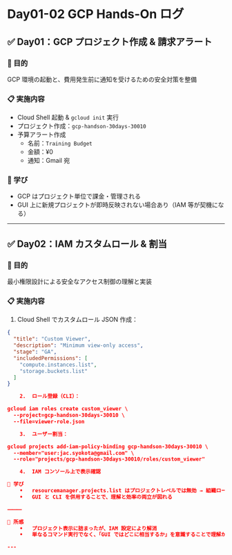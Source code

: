 

# Day01-02 GCP Hands-On ログ

## ✅ Day01：GCP プロジェクト作成 & 請求アラート

### 🎯 目的
GCP 環境の起動と、費用発生前に通知を受けるための安全対策を整備

### 📋 実施内容

- Cloud Shell 起動 & `gcloud init` 実行
- プロジェクト作成：`gcp-handson-30days-30010`
- 予算アラート作成
  - 名前：`Training Budget`
  - 金額：¥0
  - 通知：Gmail 宛

### 🧠 学び
- GCP はプロジェクト単位で課金・管理される
- GUI 上に新規プロジェクトが即時反映されない場合あり（IAM 等が契機になる）

---

## ✅ Day02：IAM カスタムロール & 割当

### 🎯 目的
最小権限設計による安全なアクセス制御の理解と実装

### 📋 実施内容

1. Cloud Shell でカスタムロール JSON 作成：

```json
{
  "title": "Custom Viewer",
  "description": "Minimum view-only access",
  "stage": "GA",
  "includedPermissions": [
    "compute.instances.list",
    "storage.buckets.list"
  ]
}

	2.	ロール登録（CLI）：

gcloud iam roles create custom_viewer \
  --project=gcp-handson-30days-30010 \
  --file=viewer-role.json

	3.	ユーザー割当：

gcloud projects add-iam-policy-binding gcp-handson-30days-30010 \
  --member="user:jac.syokota@gmail.com" \
  --role="projects/gcp-handson-30days-30010/roles/custom_viewer"

	4.	IAM コンソール上で表示確認

🧠 学び
	•	resourcemanager.projects.list はプロジェクトレベルでは無効 → 組織ロール用
	•	GUI と CLI を併用することで、理解と効率の両立が図れる

⸻

📝 所感
	•	プロジェクト表示に詰まったが、IAM 設定により解消
	•	単なるコマンド実行でなく、「GUI ではどこに相当するか」を意識することで理解が深まる

---

